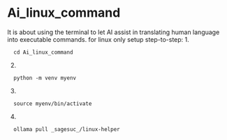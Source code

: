 # Ai_linux_command
It is about using the terminal to let AI assist in translating human language into executable commands.
for linux only
setup step-to-step:
1.
```
  cd Ai_linux_command
```
2.
```
  python -m venv myenv
```
3.
```
  source myenv/bin/activate
```
4.
```
  ollama pull _sagesuc_/linux-helper
```
